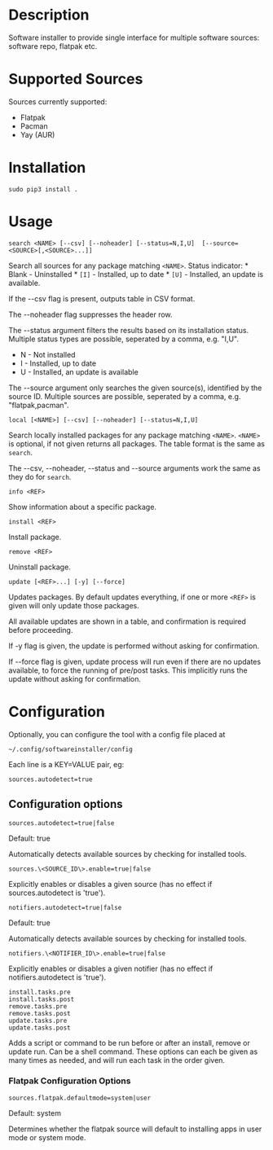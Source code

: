 # Description

Software installer to provide single interface for multiple software sources: software repo, flatpak etc.

# Supported Sources

Sources currently supported:
* Flatpak
* Pacman
* Yay (AUR)

# Installation

```
sudo pip3 install .
```

# Usage

```
search <NAME> [--csv] [--noheader] [--status=N,I,U]  [--source=<SOURCE>[,<SOURCE>...]]
```
Search all sources for any package matching `<NAME>`.
Status indicator:
	* Blank - Uninstalled
	* `[I]` - Installed, up to date
	* `[U]` - Installed, an update is available.

If the --csv flag is present, outputs table in CSV format.

The --noheader flag suppresses the header row.

The --status argument filters the results based on its installation status. Multiple status types are possible, seperated by a comma, e.g. "I,U".
* N - Not installed
* I - Installed, up to date
* U - Installed, an update is available

The --source argument only searches the given source(s), identified by the source ID. Multiple sources are possible, seperated by a comma, e.g. "flatpak,pacman".

```
local [<NAME>] [--csv] [--noheader] [--status=N,I,U]
```
Search locally installed packages for any package matching `<NAME>`. `<NAME>` is optional, if not given returns all packages. The table format is the same as `search`.

The --csv, --noheader, --status and --source arguments work the same as they do for `search`.

```
info <REF>
```
Show information about a specific package.

```
install <REF>
```
Install package.

```
remove <REF>
```
Uninstall package.

```
update [<REF>...] [-y] [--force]
```
Updates packages. By default updates everything, if one or more `<REF>` is given will only update those packages.

All available updates are shown in a table, and confirmation is required before proceeding.

If -y flag is given, the update is performed without asking for confirmation.

If --force flag is given, update process will run even if there are no updates available, to force the running of pre/post tasks. This implicitly runs the update without asking for confirmation.


# Configuration

Optionally, you can configure the tool with a config file placed at
```
~/.config/softwareinstaller/config
```

Each line is a KEY=VALUE pair, eg:

```
sources.autodetect=true
```

## Configuration options

```
sources.autodetect=true|false
```

Default: true

Automatically detects available sources by checking for installed tools.


```
sources.\<SOURCE_ID\>.enable=true|false
```

Explicitly enables or disables a given source (has no effect if sources.autodetect is 'true').

```
notifiers.autodetect=true|false
```

Default: true

Automatically detects available sources by checking for installed tools.


```
notifiers.\<NOTIFIER_ID\>.enable=true|false
```

Explicitly enables or disables a given notifier (has no effect if notifiers.autodetect is 'true').


```
install.tasks.pre
install.tasks.post
remove.tasks.pre
remove.tasks.post
update.tasks.pre
update.tasks.post
```

Adds a script or command to be run before or after an install, remove or update run. Can be a shell command. These options can each be given as many times as needed, and will run each task in the order given.

### Flatpak Configuration Options

```
sources.flatpak.defaultmode=system|user
```

Default: system

Determines whether the flatpak source will default to installing apps in user mode or system mode.
